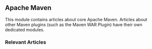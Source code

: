 ## Apache Maven

This module contains articles about core Apache Maven. Articles about other Maven plugins (such as the Maven WAR Plugin)
have their own dedicated modules. 

### Relevant Articles
